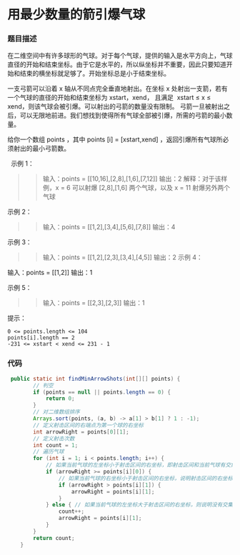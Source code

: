 用最少数量的箭引爆气球
====
### 题目描述
在二维空间中有许多球形的气球。对于每个气球，提供的输入是水平方向上，气球直径的开始和结束坐标。由于它是水平的，所以纵坐标并不重要，因此只要知道开始和结束的横坐标就足够了。开始坐标总是小于结束坐标。

一支弓箭可以沿着 x 轴从不同点完全垂直地射出。在坐标 x 处射出一支箭，若有一个气球的直径的开始和结束坐标为 xstart，xend， 且满足  xstart ≤ x ≤ xend，则该气球会被引爆。可以射出的弓箭的数量没有限制。 弓箭一旦被射出之后，可以无限地前进。我们想找到使得所有气球全部被引爆，所需的弓箭的最小数量。

给你一个数组 points ，其中 points [i] = [xstart,xend] ，返回引爆所有气球所必须射出的最小弓箭数。

 
示例 1：
>>输入：points = [[10,16],[2,8],[1,6],[7,12]]
输出：2
解释：对于该样例，x = 6 可以射爆 [2,8],[1,6] 两个气球，以及 x = 11 射爆另外两个气球

示例 2：

>>输入：points = [[1,2],[3,4],[5,6],[7,8]]
输出：4

示例 3：

>>输入：points = [[1,2],[2,3],[3,4],[4,5]]
输出：2
示例 4：

输入：points = [[1,2]]
输出：1

示例 5：

>>输入：points = [[2,3],[2,3]]
输出：1
 

提示：
```
0 <= points.length <= 104
points[i].length == 2
-231 <= xstart < xend <= 231 - 1
```

### 代码
```java
 public static int findMinArrowShots(int[][] points) {
        // 判空
        if (points == null || points.length == 0) {
            return 0;
        }
        // 对二维数组排序
        Arrays.sort(points, (a, b) -> a[1] > b[1] ? 1 : -1);
        // 定义射击区间的右端点为第一个球的右坐标
        int arrowRight = points[0][1];
        // 定义射击次数
        int count = 1;
        // 遍历气球
        for (int i = 1; i < points.length; i++) {
            // 如果当前气球的左坐标小于射击区间的右坐标，即射击区间和当前气球有交集，则可以进行一起射击
            if (arrowRight >= points[i][0]) {
                // 如果当前气球的右坐标小于射击区间的右坐标，说明射击区间的右坐标需要设置为当前气球的右坐标
                if (arrowRight > points[i][1]) {
                    arrowRight = points[i][1];
                }
            } else { // 如果当前气球的左坐标大于射击区间的右坐标，则说明没有交集，需要新增一次射击，且将射击区间的右坐标设置为当前气球的右坐标
                count++;
                arrowRight = points[i][1];
            }
        }
        return count;
    }

```